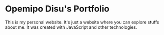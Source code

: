 # Opemipo Disu's Portfolio
This is my personal website. It's just a website where you can explore stuffs about me. It was created with JavaScript and other technologies.
